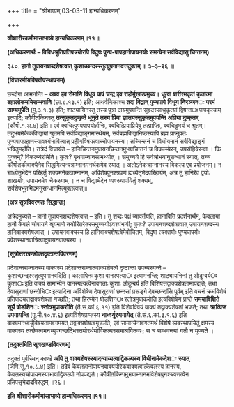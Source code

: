 +++
title = "श्रीभाष्यम् 03-03-11 हान्यधिकरणम्"

+++


**श्रीशारीरकमीमांसाभाष्ये** **हान्यधिकरणम्॥११॥**

**(अधिकरणार्थः – विविधश्रुतिप्रतिपन्नयोरपि विदुषः पुण्य-पापहानोपायनयोः समन्येन सर्वविद्यासु चिन्तनम्)**

**३८०**. **हानौ** **तूपायनशब्दशेषत्वात्** **कुशाच्छन्दस्स्तुत्युपगानवत्तदुक्तम्** **॥** **३**–**३**–**२६** **॥**

**(विचारणीयविषयोपस्थापनम्)**

छन्दोगा आमनन्ति – **अश्व** **इव** **रोमाणि** **विधूय** **पापं** **चन्द्र** **इव** **राहोर्मुखात्प्रमुच्य।** **धूत्वा** **शरीरमकृतं** **कृतात्मा** **ब्रह्मलोकमभिसम्भवानि** (छा.८.१३.१) इति; आथर्वणिकाश्च
**तदा** **विद्वान्** **पुण्यपापे** **विधूय** **निरञ्जन**ः **परमं** **साम्यमुपैति** (मु.३.१.३) इति; शाट्यायिनस्तु तस्य पुत्रा दायमुपयन्ति सुहृदस्साधुकृत्यां द्विषन्त**ः** पापकृत्याम् इत्यादि; कौषीतकिनस्तु **तत्सुकृतदुष्कृते** **धूनुते** **तस्य** **प्रिया** **ज्ञातयस्सुकृतमुपयन्ति** **अप्रिया** **दुष्कृतम्** (कौषी.१.अ.४) इति। एवं क्वचित्पुण्यपापयोर्हानिः, क्वचित्प्रियाप्रियेषु तत्प्राप्तिः, क्वचिदुभयं च श्रुतम्। तदुभयमेकैकविद्यायां श्रुतमपि सर्वविद्याङ्गमास्थेयम्, सर्वब्रह्मविद्यानिष्ठस्यापि ब्रह्म प्राप्नुवतः पुण्यपापप्रहाणस्यावश्यंभावित्वात् प्रहीणविषयत्वाच्चोपायनस्य। तच्चिन्तनं च विधीयमानं सर्वविद्याङ्गं भवितुमर्हाति। तत्रेदं विचार्यते – हानिचिन्तनमुपायनचिन्तनमुभयचिन्तनं च विकल्प्येरन्, उपसंह्रियेरन्वा । किं युक्तम्? विकल्प्येरन्निति। कुतः? पृथगाम्नानसामर्थ्यात् । समुच्चये हि सर्वत्रोभयानुसन्धानं स्यात्, तच्च कौषीतकीवाक्यैनैव
सिद्धमित्यन्यत्राम्नानमनर्थकमेव स्यात् । अतोऽनेकत्राम्नानस्य विकल्प एव प्रयोजनम्। न चाध्येतृभेदेन परिहर्तुं शक्यमनेकत्राम्नानम्,
अविशेषपुनश्श्रवणं ह्यध्येतृभेदपरिहार्यम्, अत्र तु हानिरेव द्वयोः शाखयोः, उपायनमेव चैकस्याम् । न च विद्याभेदेन व्यवस्थापयितुं शक्यम्, सर्वशेषभूतमिदमनुसन्धानमित्युक्तत्वात्॥

**(अत्र सूत्रविवरणतः सिद्धान्तः)**

अत्रेदमुच्यते – हानौ तूपायनशब्दशेषत्वात् – इति। तु शब्दः पक्षं व्यावर्तयति, हानाविति प्रदर्शनार्थम्, केवलायां हानौ केवले चोपायने श्रूयमाणे तयोरितरेतरसमुच्चयोऽवश्यंभावी; कुतः? उपायनशब्दशेषत्वात् उपायनशब्दस्य हानिवाक्यशेषत्वात् । उपायनवाक्यस्य हि हानिवाक्यशेषत्वेमेवोचितम्, विदुषा त्यक्तयोः पुण्यपापयोः प्रवेशस्थानवाचित्वादुपायनवाक्यस्य ।

**(सूत्रोत्तरखण्डोक्तदृष्टान्तविवरणम्)**

प्रदेशान्तराम्नातस्य वाक्यस्य प्रदेशान्तराम्नातवाक्यशेषत्वे दृष्टान्ता उपन्यस्यन्ते – कुशाच्छन्दस्स्तुत्युपगानवदिति। कालापिनः कुशा वानस्पत्या**ः** इत्यामनन्ति; शाट्यायनिनां तु औदुम्बर्य**ः** कुशा**ः**
इति वाक्यं सामान्येन वानस्पत्यत्वेनावगताः कुशाः औदुम्बर्य इति विशिंषत्तद्वाक्यशेषतामापद्यते; तथा देवासुराणां छन्दोभि**ः** इत्यादिना
अविशेषेण देवासुराणां छन्दसां प्रसङ्गे देवच्छन्दांसि पूर्वम् इति वचनं क्रमविशेषं प्रतिपादयत्तद्वाक्यशेषतां गच्छति; तथा हिरण्येन षोडशिन**ः** स्तोत्रमुपाकरोति इत्यविशेषेण प्राप्ते **समयाविशिते** **सूर्ये** **षोडशिन**ः **स्तोत्रमुपाकरोति** (तै.सं.कां.६.११) इति विशेषविषयं वाक्यं तद्वाक्यशेषतां भजते; तथा **ऋत्विज** **उपगायन्ति** (पू.मी.१०.४.६) इत्यविशेषप्राप्तस्य **नाध्वर्युरुपगायेत्** (तै.सं.६.कां.३.१.६) इति वाक्यमनध्वर्युविषयतामवगमयत् तद्वाक्यशेषत्वमृच्छति; एवं सामान्येनावगतमर्थं विशेषे व्यवस्थापयितुं क्षमस्य वाक्यस्य तत्छेषत्वमनभ्युपगच्छद्भिस्तयोरर्थयोर्विकल्पस्समाश्रयितव्यः; स च सम्भवन्त्यां गतौ न युज्यते ।

**(तदुक्तमिति सूत्रखण्डविवरणम्)**

तदुक्तं पूर्वस्मिन् काण्डे **अपि** **तु** **वाक्यशेषस्स्यादन्याय्यत्वाद्विकल्पस्य** **विधीनामेकदेश**ः **स्यात्** (जैमि.सू.१०.८.४) इति। तदेवं केवलहानोपायनवाक्ययोरेकवाक्यत्वात्केवलस्य हानस्य, केवलस्यचोपायनस्याभावाद्विकल्पो नोपपद्यते। कौषीतकिनामुभयाम्नानमविशेषपुनश्श्रवणत्वेन प्रतिपत्तृभेदादविरुद्धम् ॥२६॥

**इति** **श्रीशारीकमीमांसाभाष्ये** **हान्यधिकरणम्॥११॥**


